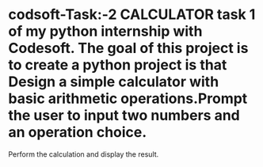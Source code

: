 # codsoft-Task:-2  CALCULATOR  task 1 of my python internship with Codesoft. The goal of this project is to create a python project is that Design a simple calculator with basic arithmetic operations.Prompt the user to input two numbers and an operation choice.
Perform the calculation and display the result.
